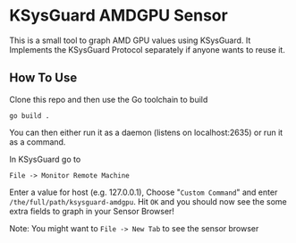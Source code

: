 # KSysGuard AMDGPU Sensor

This is a small tool to graph AMD GPU values using KSysGuard. It Implements the KSysGuard Protocol
separately if anyone wants to reuse it.

## How To Use

Clone this repo and then use the Go toolchain to build

    go build .
    
You can then either run it as a daemon (listens on localhost:2635) or run it as a command.

In KSysGuard go to 

    File -> Monitor Remote Machine
   
Enter a value for host (e.g. 127.0.0.1), Choose "`Custom Command`" and 
enter `/the/full/path/ksysguard-amdgpu`. Hit `OK` and you should now see the some extra fields to
graph in your Sensor Browser!

Note: You might want to `File -> New Tab` to see the sensor browser

 